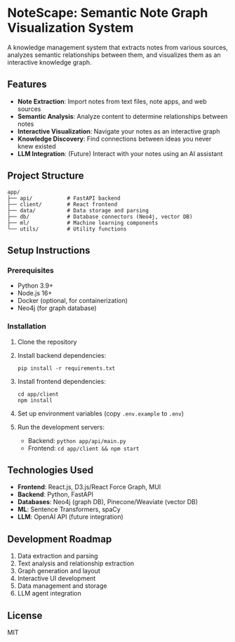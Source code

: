 # NoteScape: Semantic Note Graph Visualization System

A knowledge management system that extracts notes from various sources, analyzes semantic relationships between them, and visualizes them as an interactive knowledge graph.

## Features

- **Note Extraction**: Import notes from text files, note apps, and web sources
- **Semantic Analysis**: Analyze content to determine relationships between notes
- **Interactive Visualization**: Navigate your notes as an interactive graph
- **Knowledge Discovery**: Find connections between ideas you never knew existed
- **LLM Integration**: (Future) Interact with your notes using an AI assistant

## Project Structure

```
app/
├── api/           # FastAPI backend
├── client/        # React frontend
├── data/          # Data storage and parsing
├── db/            # Database connectors (Neo4j, vector DB)
├── ml/            # Machine learning components
└── utils/         # Utility functions
```

## Setup Instructions

### Prerequisites

- Python 3.9+
- Node.js 16+
- Docker (optional, for containerization)
- Neo4j (for graph database)

### Installation

1. Clone the repository
2. Install backend dependencies:
   ```
   pip install -r requirements.txt
   ```
3. Install frontend dependencies:
   ```
   cd app/client
   npm install
   ```

4. Set up environment variables (copy `.env.example` to `.env`)

5. Run the development servers:
   - Backend: `python app/api/main.py`
   - Frontend: `cd app/client && npm start`

## Technologies Used

- **Frontend**: React.js, D3.js/React Force Graph, MUI
- **Backend**: Python, FastAPI
- **Databases**: Neo4j (graph DB), Pinecone/Weaviate (vector DB)
- **ML**: Sentence Transformers, spaCy
- **LLM**: OpenAI API (future integration)

## Development Roadmap

1. Data extraction and parsing
2. Text analysis and relationship extraction
3. Graph generation and layout
4. Interactive UI development
5. Data management and storage
6. LLM agent integration

## License

MIT 